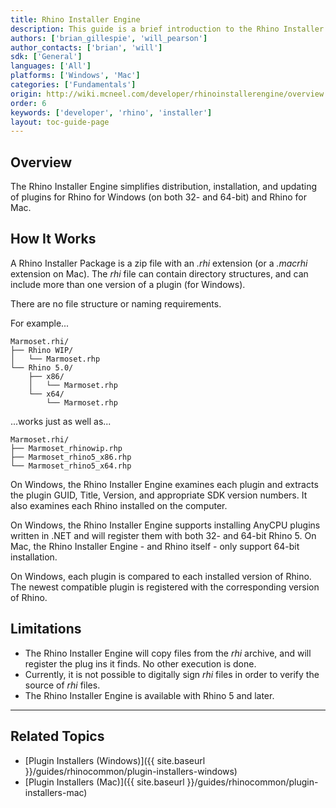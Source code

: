 ```yaml
---
title: Rhino Installer Engine
description: This guide is a brief introduction to the Rhino Installer Engine.
authors: ['brian_gillespie', 'will_pearson']
author_contacts: ['brian', 'will']
sdk: ['General']
languages: ['All']
platforms: ['Windows', 'Mac']
categories: ['Fundamentals']
origin: http://wiki.mcneel.com/developer/rhinoinstallerengine/overview
order: 6
keywords: ['developer', 'rhino', 'installer']
layout: toc-guide-page
---
```



## Overview

The Rhino Installer Engine simplifies distribution, installation, and updating of plugins for Rhino for Windows (on both 32- and 64-bit) and Rhino for Mac.

## How It Works

A Rhino Installer Package is a zip file with an *.rhi* extension (or a *.macrhi* extension on Mac).  The *rhi* file can contain directory structures, and can include more than one version of a plugin (for Windows).

There are no file structure or naming requirements.

For example...

    Marmoset.rhi/
    ├── Rhino WIP/
    │   └── Marmoset.rhp
    └── Rhino 5.0/
        ├── x86/
        │   └── Marmoset.rhp
        └── x64/
            └── Marmoset.rhp

...works just as well as...

    Marmoset.rhi/
    ├── Marmoset_rhinowip.rhp
    ├── Marmoset_rhino5_x86.rhp
    └── Marmoset_rhino5_x64.rhp

On Windows, the Rhino Installer Engine examines each plugin and extracts the plugin GUID, Title, Version, and appropriate SDK version numbers.  It also examines each Rhino installed on the computer.

On Windows, the Rhino Installer Engine supports installing AnyCPU plugins written in .NET and will register them with both 32- and 64-bit Rhino 5.  On Mac, the Rhino Installer Engine - and Rhino itself - only support 64-bit installation.

On Windows, each plugin is compared to each installed version of Rhino.  The newest compatible plugin is registered with the corresponding version of Rhino.

## Limitations

- The Rhino Installer Engine will copy files from the *rhi* archive, and will register the plug ins it finds. No other execution is done.
- Currently, it is not possible to digitally sign *rhi* files in order to verify the source of *rhi* files.
- The Rhino Installer Engine is available with Rhino 5 and later.

---

## Related Topics

- [Plugin Installers (Windows)]({{ site.baseurl }}/guides/rhinocommon/plugin-installers-windows)
- [Plugin Installers (Mac)]({{ site.baseurl }}/guides/rhinocommon/plugin-installers-mac)
